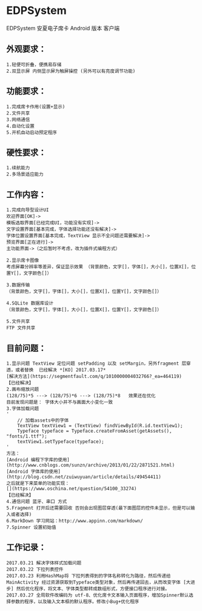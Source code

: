 # EDPSystem
EDPSystem 安夏电子席卡 Android 版本 客户端

## 外观要求：

	1.轻便可折叠，便携易存储
	2.双显示屏 内侧显示屏为触屏操控 (另外可以有亮度调节功能)
	
## 功能要求：

	1.完成席卡作用(设置+显示)
	2.文件共享
	3.网络通信
	4.自动化设置
	5.开机自动启动预定程序
	
## 硬性要求：

	1.续航能力
	2.多场景适应能力
	
## 工作内容：

	1.完成向导型设计UI
	欢迎界面[OK]->
	模板选取界面[已经完成UI，功能没有实现]->
	文字设置界面[基本完成，字体选择功能还没有解决]->
	字体位置设置界面[基本完成，TextView 显示不全问题还需要解决]->
	预览界面[正在进行]->
	主功能界面->（之后暂时不考虑，改为插件式编程方式）

	2.显示席卡图像
	考虑屏幕分辨率等差异，保证显示效果 （背景颜色，文字[]，字体[]，大小[]，位置X[]，位置Y[]，文字颜色[]）

	3.数据传输
	（背景颜色，文字[]，字体[]，大小[]，位置X[]，位置Y[]，文字颜色[]）

	4.SQLite 数据库设计
	（背景颜色，文字[]，字体[]，大小[]，位置X[]，位置Y[]，文字颜色[]）
	
	5.文件共享
	FTP 文件共享


## 目前问题：

	1.显示问题 TextView 定位问题 setPadding 以及 setMargin，另外fragment 层穿透，或者替换  已经解决 *[KO] 2017.03.17*
	[解决方法](https://segmentfault.com/q/1010000004032766?_ea=464119)
	【已经解决】
	2.画布缩放问题 
	(128/75)*5 ---> (128/75)*6 ---> (128/75)*8   效果还在优化 
	目前发现问题是： 字体大小并不与画面大小变化一致
	3.字体加载问题
	'
		// 加载assets中的字体
        TextView textView1 = (TextView) findViewById(R.id.textView1);
        Typeface typeface = Typeface.createFromAsset(getAssets(), "fonts/1.ttf");
        textView1.setTypeface(typeface);
	'
	方法：
	[Android 编程下字库的使用](http://www.cnblogs.com/sunzn/archive/2013/01/22/2871521.html)
	[Android 字体库的使用](http://blog.csdn.net/zuiwuyuan/article/details/49454411)
	之后就是下来菜单的功能实现：
	[](https://www.oschina.net/question/54100_33274)
	【已经解决】
	4.通信问题 蓝牙、串口 方式 
	5.Fragment 打开后还需要回收 否则会出现图层穿透(最下面图层的控件未显示，但是可以输入或者选择)
	6.MarkDown 学习网站：http://www.appinn.com/markdown/
	7.Spinner 设置初始值
	
## 工作记录：
	2017.03.21 解决字体样式加载问题
	2017.03.22 下拉列表控件
	2017.03.23 利用HashMap将 下拉列表得到的字体名称转化为路径，然后传递给MainActivity 经过资源获取到Typeface类型对象，然后再传递回去，从而改变字体 [大进步] 然后优化程序，将文本、字体类型都转成数组形式，方便接口程序进行对接。
	2017.03.27 全局软件改编码为 utf-8、优化席卡文本输入页面程序，增加Spinner默认选择参数的程序，以及输入文本框的默认程序。修改小Bug+优化程序